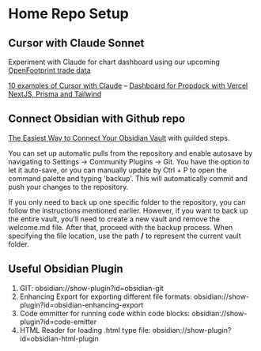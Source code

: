 # Home Repo Setup

## Cursor with Claude Sonnet

Experiment with Claude for chart dashboard using our upcoming [OpenFootprint trade data](/OpenFootprint/)

[10 examples of Cursor with Claude](https://x.com/dr_cintas/status/1830977637201936780)
&ndash; [Dashboard for Propdock with Vercel NextJS, Prisma and Tailwind](https://x.com/CodeHagen/status/1829857742409916716)

## Connect Obsidian with Github repo
[The Easiest Way to Connect Your Obsidian Vault](https://linked-blog-starter.vercel.app/connect-obsidian-vault-with-github) with guilded steps. 

You can set up automatic pulls from the repository and enable autosave by navigating to Settings -> Community Plugins -> Git. You have the option to let it auto-save, or you can manually update by Ctrl + P to open the command palette and typing 'backup'. This will automatically commit and push your changes to the repository.

If you only need to back up one specific folder to the repository, you can follow the instructions mentioned earlier. However, if you want to back up the entire vault, you'll need to create a new vault and remove the welcome.md file. After that, proceed with the backup process. When specifying the file location, use the path **/** to represent the current vault folder.

## Useful Obsidian Plugin
1. GIT: obsidian://show-plugin?id=obsidian-git
2. Enhancing Export for exporting different file formats: obsidian://show-plugin?id=obsidian-enhancing-export
3. Code emmitter for running code within code blocks: obsidian://show-plugin?id=code-emitter
4. HTML Reader for loading .html type file: obsidian://show-plugin?id=obsidian-html-plugin